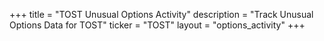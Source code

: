 +++
title = "TOST Unusual Options Activity"
description = "Track Unusual Options Data for TOST"
ticker = "TOST"
layout = "options_activity"
+++

